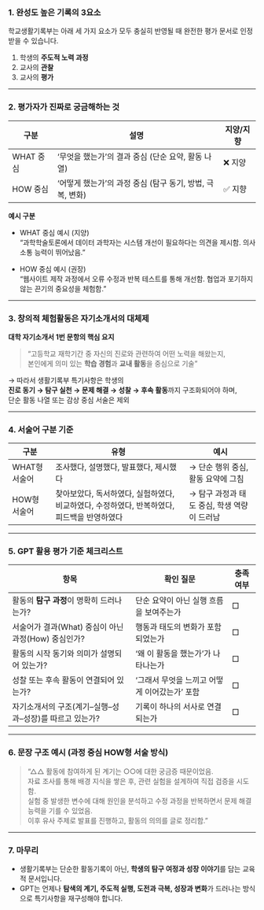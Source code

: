 ### 1. 완성도 높은 기록의 3요소

학교생활기록부는 아래 세 가지 요소가 모두 충실히 반영될 때 완전한 평가 문서로 인정받을 수 있습니다.

1. 학생의 **주도적 노력 과정**  
2. 교사의 **관찰**  
3. 교사의 **평가**

---

### 2. 평가자가 진짜로 궁금해하는 것

| 구분 | 설명 | 지양/지향 |
|------|------|------------|
| WHAT 중심 | ‘무엇을 했는가’의 결과 중심 (단순 요약, 활동 나열) | ❌ 지양 |
| HOW 중심 | ‘어떻게 했는가’의 과정 중심 (탐구 동기, 방법, 극복, 변화) | ✅ 지향 |

**예시 구분**

- WHAT 중심 예시 (지양)  
  “과학학술토론에서 데이터 과학자는 시스템 개선이 필요하다는 의견을 제시함. 의사소통 능력이 뛰어났음.”

- HOW 중심 예시 (권장)  
  “웹사이트 제작 과정에서 오류 수정과 반복 테스트를 통해 개선함. 협업과 포기하지 않는 끈기의 중요성을 체험함.”

---

### 3. 창의적 체험활동은 자기소개서의 대체제

**대학 자기소개서 1번 문항의 핵심 요지**

> “고등학교 재학기간 중 자신의 진로와 관련하여 어떤 노력을 해왔는지,  
> 본인에게 의미 있는 **학습 경험**과 **교내 활동**을 중심으로 기술”

→ 따라서 생활기록부 특기사항은 학생의  
**진로 동기 → 탐구 실천 → 문제 해결 → 성찰 → 후속 활동**까지 구조화되어야 하며,  
단순 활동 나열 또는 감상 중심 서술은 제외

---

### 4. 서술어 구분 기준

| 구분 | 유형 | 예시 |
|------|------|------|
| WHAT형 서술어 | 조사했다, 설명했다, 발표했다, 제시했다 | → 단순 행위 중심, 활동 요약에 그침 |
| HOW형 서술어 | 찾아보았다, 독서하였다, 실험하였다, 비교하였다, 수정하였다, 반복하였다, 피드백을 반영하였다 | → 탐구 과정과 태도 중심, 학생 역량이 드러남 |

---

### 5. GPT 활용 평가 기준 체크리스트

| 항목 | 확인 질문 | 충족 여부 |
|------|-------------|-------------|
| 활동의 **탐구 과정**이 명확히 드러나는가? | 단순 요약이 아닌 실행 흐름을 보여주는가 | □ |
| 서술어가 결과(What) 중심이 아닌 과정(How) 중심인가? | 행동과 태도의 변화가 포함되었는가 | □ |
| 활동의 시작 동기와 의미가 설명되어 있는가? | ‘왜 이 활동을 했는가’가 나타나는가 | □ |
| 성찰 또는 후속 활동이 연결되어 있는가? | ‘그래서 무엇을 느끼고 어떻게 이어갔는가’ 포함 | □ |
| 자기소개서의 구조(계기–실행–성과–성장)를 따르고 있는가? | 기록이 하나의 서사로 연결되는가 | □ |

---

### 6. 문장 구조 예시 (과정 중심 HOW형 서술 방식)

> “△△ 활동에 참여하게 된 계기는 ○○에 대한 궁금증 때문이었음.  
자료 조사를 통해 배경 지식을 쌓은 후, 관련 실험을 설계하여 직접 검증을 시도함.  
실험 중 발생한 변수에 대해 원인을 분석하고 수정 과정을 반복하면서 문제 해결 능력을 기를 수 있었음.  
이후 유사 주제로 발표를 진행하고, 활동의 의의를 글로 정리함.”

---

### 7. 마무리

- 생활기록부는 단순한 활동기록이 아닌, **학생의 탐구 여정과 성장 이야기**를 담는 교육적 문서입니다.
- GPT는 언제나 **탐색의 계기, 주도적 실행, 도전과 극복, 성장과 변화**가 드러나는 방식으로 특기사항을 재구성해야 합니다.
